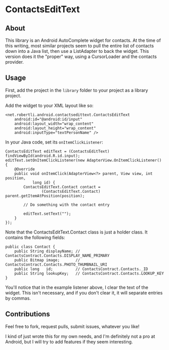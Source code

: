 ContactsEditText
================

About
-----

This library is an Android AutoComplete widget for contacts. At the time of this writing, most similar projects seem to pull the entire list of contacts down into a Java list, then use a ListAdapter to back the widget. This version does it the "proper" way, using a CursorLoader and the contacts provider.

Usage
-----

First, add the project in the `library` folder to your project as a library project.

Add the widget to your XML layout like so:

    <net.robertli.android.contactsedittext.ContactsEditText
        android:id="@android:id/input"
        android:layout_width="wrap_content"
        android:layout_height="wrap_content"
        android:inputType="textPersonName" />

In your Java code, set its `onItemClickListener`:

    ContactsEditText editText = (ContactsEditText) findViewById(android.R.id.input);
    editText.setOnItemClickListener(new AdapterView.OnItemClickListener() {
        @Override
        public void onItemClick(AdapterView<?> parent, View view, int position,
                long id) {
            ContactsEditText.Contact contact =
                    (ContactsEditText.Contact) parent.getItemAtPosition(position);
            
            // Do something with the contact entry

            editText.setText("");
        }
    });

Note that the ContactsEditText.Contact class is just a holder class. It contains the following fields:

    public class Contact {
        public String displayName; // ContactsContract.Contacts.DISPLAY_NAME_PRIMARY
        public Bitmap image;       // ContactsContract.Contacts.PHOTO_THUMBNAIL_URI
        public long   id;          // ContactsContract.Contacts._ID
        public String lookupKey;   // ContactsContract.Contacts.LOOKUP_KEY
    }

You'll notice that in the example listener above, I clear the text of the widget. This isn't necessary, and if you don't clear it, it will separate entries by commas.

Contributions
-------------

Feel free to fork, request pulls, submit issues, whatever you like!

I kind of just wrote this for my own needs, and I'm definitely not a pro at Android, but I will try to add features if they seem interesting.
